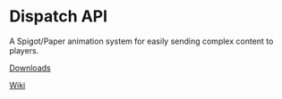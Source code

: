 # Dispatch API
A Spigot/Paper animation system for easily sending complex content to players.

[Downloads]()

[Wiki](https://github.com/Driftverse/dispatch-api/wiki)

